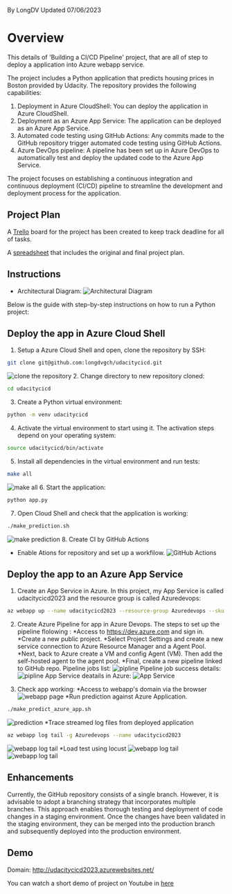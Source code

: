 
By LongDV
Updated 07/06/2023
# Overview

This details of 'Building a CI/CD Pipeline' project, that are all of step to deploy a application into Azure webapp service.

The project includes a Python application that predicts housing prices in Boston provided by Udacity. The repository provides the following capabilities:

1. Deployment in Azure CloudShell: You can deploy the application in Azure CloudShell.
2. Deployment as an Azure App Service: The application can be deployed as an Azure App Service.
4. Automated code testing using GitHub Actions: Any commits made to the GitHub repository trigger automated code testing using GitHub Actions.
5. Azure DevOps pipeline: A pipeline has been set up in Azure DevOps to automatically test and deploy the updated code to the Azure App Service.

The project focuses on establishing a continuous integration and continuous deployment (CI/CD) pipeline to streamline the development and deployment process for the application.


## Project Plan
A [Trello](https://trello.com/b/JXLO9PrB/udacity) board for the project has been created to keep track deadline for all of tasks.

A [spreadsheet](https://github.com/longdvgch/Udacitycicd/blob/main/Project_Plan/project-management-template.xlsx) that includes the original and final project plan.

## Instructions


* Architectural Diagram:
![Architectural Diagram](https://github.com/longdvgch/Udacitycicd/blob/main/Screenshot/cicd_diagram.png?raw=true)

Below is the guide with step-by-step instructions on how to run a Python project:
## Deploy the app in Azure Cloud Shell

1. Setup a Azure Cloud Shell and open, clone the repository by SSH:
``` bash
git clone git@github.com:longdvgch/udacitycicd.git
```
![clone the repository](https://github.com/longdvgch/Udacitycicd/blob/main/Screenshot/git-clone-success.png?raw=true)
2. Change directory to new repository cloned:
``` bash
cd udacitycicd
```
3. Create a Python virtual environment:
``` bash
python -m venv udacitycicd
```
4. Activate the virtual environment to start using it. The activation steps depend on your operating system:
``` bash
source udacitycicd/bin/activate
```
5. Install all dependencies in the virtual environment and run tests:
``` bash
make all
```
![make all](https://github.com/longdvgch/Udacitycicd/blob/main/Screenshot/make-all-result.png?raw=true)
6. Start the application:
``` bash
python app.py
```
7. Open Cloud Shell and check that the application is working:
``` bash
./make_prediction.sh
```
![make prediction](https://github.com/longdvgch/Udacitycicd/blob/main/Screenshot/make_prediction_local.png?raw=true)
8. Create CI by GitHub Actions
- Enable Ations for repository and set up a workfilow.
![GitHub Actions](https://github.com/longdvgch/Udacitycicd/blob/main/Screenshot/git-action-build.png?raw=true)
	
	
## Deploy the app to an Azure App Service

1. Create an App Service in Azure. In this project, my App Service is called udacitycicd2023 and the resource group is called Azuredevops:
``` bash
az webapp up --name udacitycicd2023 --resource-group Azuredevops --sku B1 --logs --runtime "PYTHON:3.9"
```
2. Create Azure Pipeline for app in  Azure  Devops. The steps to set up the pipeline flolowing :
*Access to https://dev.azure.com and sign in.
*Create a new public project.
*Select Project Settings and  create a new service connection to Azure Resource Manager and a Agent Pool.
*Next, back to Azure create a VM and config Agent (VM). Then add the self-hosted agent to the agent pool.
*Final, create a new pipeline linked to GitHub repo.
Pipeline jobs list:
![pipline](https://github.com/longdvgch/Udacitycicd/blob/main/Screenshot/piplines-jobs.png?raw=true)
Pipeline job success details:
![pipline](https://github.com/longdvgch/Udacitycicd/blob/main/Screenshot/pipline-job-details.png?raw=true)
App Service deatails in Azure:
![App Service](https://github.com/longdvgch/Udacitycicd/blob/main/Screenshot/webapp.png?raw=true)

3. Check app working:
*Access to webapp's domain via the browser
![webapp page](https://github.com/longdvgch/Udacitycicd/blob/main/Screenshot/access-domain.png?raw=true)
*Run prediction against Azure Application.
``` bash
./make_predict_azure_app.sh 
```
![prediction](https://github.com/longdvgch/Udacitycicd/blob/main/Screenshot/make-predictions.png?raw=true)
*Trace streamed log files from deployed application
``` bash
az webapp log tail -g Azuredevops --name udacitycicd2023
```
![webapp log tail](https://github.com/longdvgch/Udacitycicd/blob/main/Screenshot/webapp-log-tail.png?raw=true)
*Load test using locust
![webapp log tail](https://github.com/longdvgch/Udacitycicd/blob/main/Screenshot/locust-main.png?raw=true)
![webapp log tail](https://github.com/longdvgch/Udacitycicd/blob/main/Screenshot/locust-statistics.png?raw=true)


## Enhancements

Currently, the GitHub repository consists of a single branch. However, it is advisable to adopt a branching strategy that incorporates multiple branches.
This approach enables thorough testing and deployment of code changes in a staging environment. 
Once the changes have been validated in the staging environment, they can be merged into the production branch and subsequently deployed into the production environment.

## Demo 
Domain: http://udacitycicd2023.azurewebsites.net/

You can watch a short demo of project on Youtube in [here](https://www.youtube.com/watch?v=8mKU1_wK9RI)


